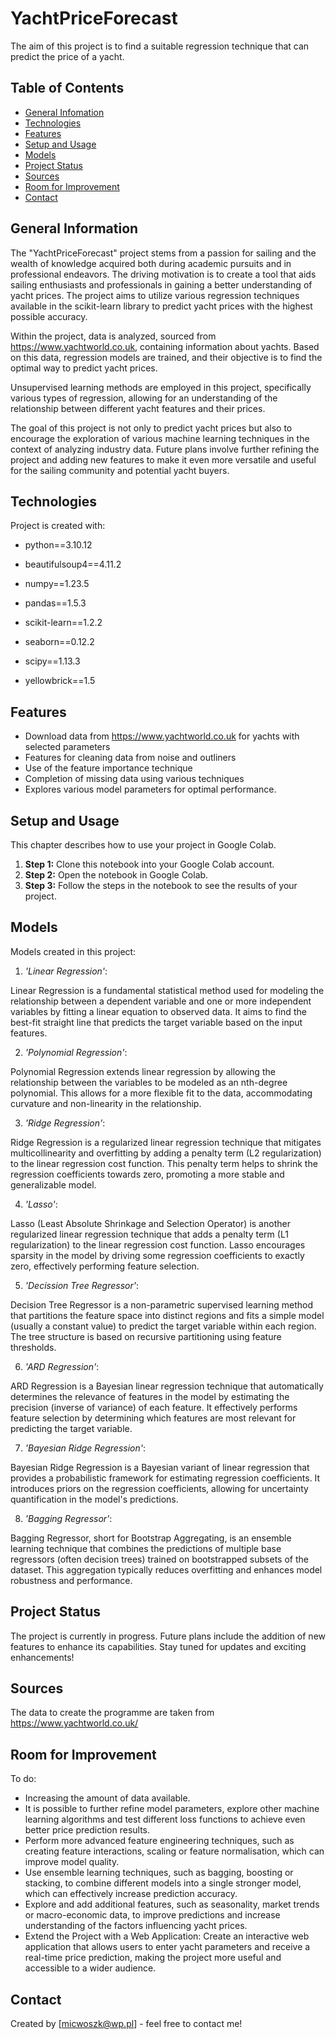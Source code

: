 # YachtPriceForecast
The aim of this project is to find a suitable regression technique that can predict the price of a yacht.

## Table of Contents
* [General Infomation](#general-information)
* [Technologies](#technologies)
* [Features](#features)
* [Setup and Usage](#setup-and-usage)
* [Models](#models)
* [Project Status](#project-status)
* [Sources](#sources)
* [Room for Improvement](#room-for-improvement)
* [Contact](#contact)


## General Information
The "YachtPriceForecast" project stems from a passion for sailing and the wealth of knowledge acquired both during academic pursuits and in professional endeavors. The driving motivation is to create a tool that aids sailing enthusiasts and professionals in gaining a better understanding of yacht prices. The project aims to utilize various regression techniques available in the scikit-learn library to predict yacht prices with the highest possible accuracy.

Within the project, data is analyzed, sourced from https://www.yachtworld.co.uk, containing information about yachts. Based on this data, regression models are trained, and their objective is to find the optimal way to predict yacht prices.

Unsupervised learning methods are employed in this project, specifically various types of regression, allowing for an understanding of the relationship between different yacht features and their prices.

The goal of this project is not only to predict yacht prices but also to encourage the exploration of various machine learning techniques in the context of analyzing industry data. Future plans involve further refining the project and adding new features to make it even more versatile and useful for the sailing community and potential yacht buyers.
## Technologies
Project is created with:
- python==3.10.12
- beautifulsoup4==4.11.2
- numpy==1.23.5
- pandas==1.5.3
- scikit-learn==1.2.2
- seaborn==0.12.2

- scipy==1.13.3
- yellowbrick==1.5


## Features
- Download data from https://www.yachtworld.co.uk for yachts with selected parameters
- Features for cleaning data from noise and outliners
- Use of the feature importance technique
- Completion of missing data using various techniques
- Explores various model parameters for optimal performance.

## Setup and Usage

This chapter describes how to use your project in Google Colab.

1. **Step 1:** Clone this notebook into your Google Colab account.
2. **Step 2:** Open the notebook in Google Colab.
3. **Step 3:** Follow the steps in the notebook to see the results of your project.

## Models
Models created in this project:
1. *'Linear Regression'*: 

Linear Regression is a fundamental statistical method used for modeling the relationship between a dependent variable and one or more independent variables by fitting a linear equation to observed data. It aims to find the best-fit straight line that predicts the target variable based on the input features.

2. *'Polynomial Regression'*: 

Polynomial Regression extends linear regression by allowing the relationship between the variables to be modeled as an nth-degree polynomial. This allows for a more flexible fit to the data, accommodating curvature and non-linearity in the relationship.

3. *'Ridge Regression'*: 

Ridge Regression is a regularized linear regression technique that mitigates multicollinearity and overfitting by adding a penalty term (L2 regularization) to the linear regression cost function. This penalty term helps to shrink the regression coefficients towards zero, promoting a more stable and generalizable model.

4. *'Lasso'*: 

Lasso (Least Absolute Shrinkage and Selection Operator) is another regularized linear regression technique that adds a penalty term (L1 regularization) to the linear regression cost function. Lasso encourages sparsity in the model by driving some regression coefficients to exactly zero, effectively performing feature selection.

5. *'Decission Tree Regressor'*: 

Decision Tree Regressor is a non-parametric supervised learning method that partitions the feature space into distinct regions and fits a simple model (usually a constant value) to predict the target variable within each region. The tree structure is based on recursive partitioning using feature thresholds.

6. *'ARD Regression'*: 

ARD Regression is a Bayesian linear regression technique that automatically determines the relevance of features in the model by estimating the precision (inverse of variance) of each feature. It effectively performs feature selection by determining which features are most relevant for predicting the target variable.

7. *'Bayesian Ridge Regression'*: 

Bayesian Ridge Regression is a Bayesian variant of linear regression that provides a probabilistic framework for estimating regression coefficients. It introduces priors on the regression coefficients, allowing for uncertainty quantification in the model's predictions.

8. *'Bagging Regressor'*: 

Bagging Regressor, short for Bootstrap Aggregating, is an ensemble learning technique that combines the predictions of multiple base regressors (often decision trees) trained on bootstrapped subsets of the dataset. This aggregation typically reduces overfitting and enhances model robustness and performance.

## Project Status
The project is currently in progress. Future plans include the addition of new features to enhance its capabilities. Stay tuned for updates and exciting enhancements!

## Sources
The data to create the programme are taken from https://www.yachtworld.co.uk/

## Room for Improvement

To do:
- Increasing the amount of data available.
- It is possible to further refine model parameters, explore other machine learning algorithms and test different loss functions to achieve even better price prediction results.
- Perform more advanced feature engineering techniques, such as creating feature interactions, scaling or feature normalisation, which can improve model quality.
- Use ensemble learning techniques, such as bagging, boosting or stacking, to combine different models into a single stronger model, which can effectively increase prediction accuracy.
- Explore and add additional features, such as seasonality, market trends or macro-economic data, to improve predictions and increase understanding of the factors influencing yacht prices.
- Extend the Project with a Web Application: Create an interactive web application that allows users to enter yacht parameters and receive a real-time price prediction, making the project more useful and accessible to a wider audience.

## Contact
Created by [micwoszk@wp.pl] - feel free to contact me!
